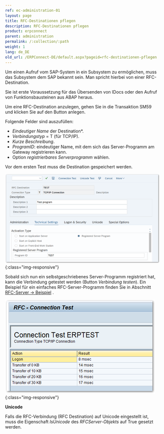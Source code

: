 ```yaml
---
ref: ec-administration-01
layout: page
title: RFC-Destinationen pflegen
description: RFC-Destinationen pflegen
product: erpconnect
parent: administration
permalink: /:collection/:path
weight: 1
lang: de_DE
old_url: /ERPConnect-DE/default.aspx?pageid=rfc-destinationen-pflegen
---
```


Um einen Aufruf vom SAP-System in ein Subsystem zu ermöglichen, muss das Subsystem dem SAP bekannt sein. Man spricht hierbei von einer RFC-Destination.

Sie ist erste Voraussetzung für das Übersenden von IDocs oder den Aufruf von Funktionsbausteinen aus ABAP heraus.

Um eine RFC-Destination anzulegen, gehen Sie in die Transaktion SM59 und klicken Sie auf den Button anlegen.

Folgende Felder sind auszufüllen:

- *Eindeutiger Name* der Destination*. 
- *Verbindungstyp* = T (für TCP/IP). 
- *Kurze Beschreibung*. 
- *ProgramID*: eindeutiger Name, mit dem sich das Server-Programm am Gateway registrieren kann. 
- Option *registrierbares Serverprogramm* wählen.

Vor dem ersten Test muss die Destination gespeichert werden.

![Maintain-RFC-Destination-001](/img/content/Maintain-RFC-Destination-001.png){:class="img-responsive"}

Sobald sich nun ein selbstgeschriebenes Server-Programm registriert hat, kann die Verbindung getestet werden (Button *Verbindung testen*). Ein Beispiel für ein einfaches RFC-Server-Programm finden Sie in Abschnitt [RFC-Server -> Beispiel](../rfc-server/rfc-server-beispiel) .

![Maintain-RFC-Destination-002](/img/content/Maintain-RFC-Destination-002.png){:class="img-responsive"}

**Unicode**

Falls die RFC-Verbindung (RFC Destination) auf Unicode eingestellt ist, muss die Eigenschaft *IsUnicode* des *RFCServer-Objekts* auf True gesetzt werden.  


